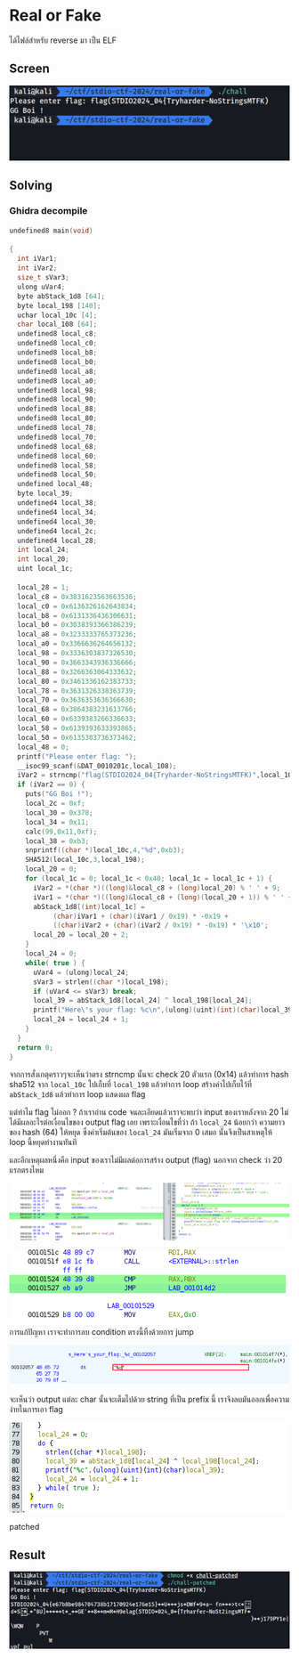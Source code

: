 # Real or Fake

ได้ไฟล์สำหรับ reverse มา เป็น ELF

## Screen

![2-1-1.png](./images/2-1-1.png)

## Solving

### Ghidra decompile

```cpp
undefined8 main(void)

{
  int iVar1;
  int iVar2;
  size_t sVar3;
  ulong uVar4;
  byte abStack_1d8 [64];
  byte local_198 [140];
  uchar local_10c [4];
  char local_108 [64];
  undefined8 local_c8;
  undefined8 local_c0;
  undefined8 local_b8;
  undefined8 local_b0;
  undefined8 local_a8;
  undefined8 local_a0;
  undefined8 local_98;
  undefined8 local_90;
  undefined8 local_88;
  undefined8 local_80;
  undefined8 local_78;
  undefined8 local_70;
  undefined8 local_68;
  undefined8 local_60;
  undefined8 local_58;
  undefined8 local_50;
  undefined local_48;
  byte local_39;
  undefined4 local_38;
  undefined4 local_34;
  undefined4 local_30;
  undefined4 local_2c;
  undefined4 local_28;
  int local_24;
  int local_20;
  uint local_1c;
  
  local_28 = 1;
  local_c8 = 0x3831623563663536;
  local_c0 = 0x6136326162643834;
  local_b8 = 0x6131336436306631;
  local_b0 = 0x3038393366386239;
  local_a8 = 0x3233333765373236;
  local_a0 = 0x3366636264656132;
  local_98 = 0x3336303837326530;
  local_90 = 0x3663343936336666;
  local_88 = 0x3266363064333632;
  local_80 = 0x3461336162383733;
  local_78 = 0x3631326338363739;
  local_70 = 0x3636353636366630;
  local_68 = 0x3864383231613766;
  local_60 = 0x6339383266336633;
  local_58 = 0x6139393633393865;
  local_50 = 0x6135303736373462;
  local_48 = 0;
  printf("Please enter flag: ");
  __isoc99_scanf(&DAT_0010201c,local_108);
  iVar2 = strncmp("flag(STDIO2024_04{Tryharder-NoStringsMTFK)",local_108,0x14);
  if (iVar2 == 0) {
    puts("GG Boi !");
    local_2c = 0xf;
    local_30 = 0x378;
    local_34 = 0x11;
    calc(99,0x11,0xf);
    local_38 = 0xb3;
    snprintf((char *)local_10c,4,"%d",0xb3);
    SHA512(local_10c,3,local_198);
    local_20 = 0;
    for (local_1c = 0; local_1c < 0x40; local_1c = local_1c + 1) {
      iVar2 = *(char *)((long)&local_c8 + (long)local_20) % ' ' + 9;
      iVar1 = *(char *)((long)&local_c8 + (long)(local_20 + 1)) % ' ' + 9;
      abStack_1d8[(int)local_1c] =
           (char)iVar1 + (char)(iVar1 / 0x19) * -0x19 +
           ((char)iVar2 + (char)(iVar2 / 0x19) * -0x19) * '\x10';
      local_20 = local_20 + 2;
    }
    local_24 = 0;
    while( true ) {
      uVar4 = (ulong)local_24;
      sVar3 = strlen((char *)local_198);
      if (uVar4 <= sVar3) break;
      local_39 = abStack_1d8[local_24] ^ local_198[local_24];
      printf("Here\'s your flag: %c\n",(ulong)(uint)(int)(char)local_39);
      local_24 = local_24 + 1;
    }
  }
  return 0;
}
```

จากการสั่งเกตุคราวๆจะเห็นว่าตรง strncmp นั้นจะ check 20 ตัวแรก (0x14) แล้วทำการ hash sha512 จาก `local_10c` ไปเก็บที่ `local_198` แล้วทำการ loop สร้างค่าไปเก็บไว้ที่ `abStack_1d8` แล้วทำการ loop แสดงผล flag

แต่ทำไม flag ไม่ออก ? ถ้าเราอ่าน code จนละเอียดแล้วเราจะพบว่า input ของเราหลังจาก 20 ไม่ได้มีผลอะไรต่อเงื่อนไขของ output flag เลย เพราะเงื่อนไขที่ว่า ถ้า `local_24` น้อยกว่า ความยาวของ hash (64) ให้หยุด ซึ่งค่าเริ่มต้นของ `local_24` มันเริ่มจาก 0 เสมอ นั้นจึงเป็นสาเหตุให้ loop นี้หยุดทำงานทันที

และอีกเหตุผลหนึ่งคือ input ของเราไม่มีผลต่อการสร้าง output (flag) นอกจาก check ว่า 20 แรกตรงไหม

![2-1-2.png](./images/2-1-2.png)

![2-1-3.png](./images/2-1-3.png)

การแก้ปัญหา เราจะทำการลบ condition ตรงนี้ทิ้งด้วยการ jump

![2-1-4.png](./images/2-1-4.png)

จะเห็นว่า output แต่ละ char นั้นจะเต็มไปด้วย string ที่เป็น prefix นี้ เราจึงลบมันออกเพื่อความง่ายในการเอา flag

![2-1-5.png](./images/2-1-5.png)

patched

## Result

![2-1-6.png](./images/2-1-6.png)
